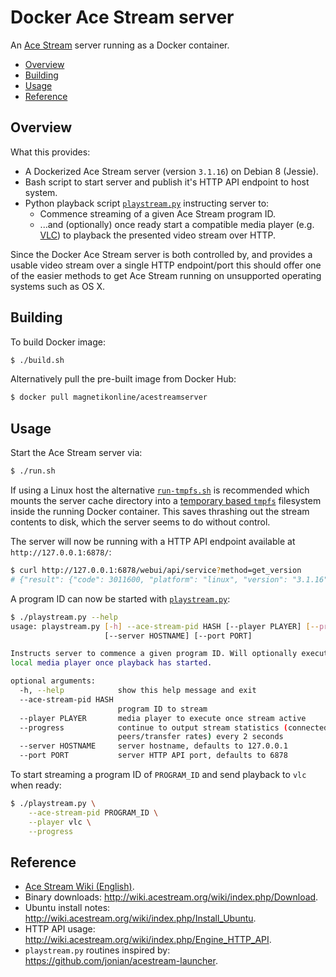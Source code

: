 # Docker Ace Stream server
An [Ace Stream](http://www.acestream.org/) server running as a Docker container.
- [Overview](#overview)
- [Building](#building)
- [Usage](#usage)
- [Reference](#reference)

## Overview
What this provides:
- A Dockerized Ace Stream server (version `3.1.16`) on Debian 8 (Jessie).
- Bash script to start server and publish it's HTTP API endpoint to host system.
- Python playback script [`playstream.py`](playstream.py) instructing server to:
	- Commence streaming of a given Ace Stream program ID.
	- ...and (optionally) once ready start a compatible media player (e.g. [VLC](https://www.videolan.org/vlc/)) to playback the presented video stream over HTTP.

Since the Docker Ace Stream server is both controlled by, and provides a usable video stream over a single HTTP endpoint/port this should offer one of the easier methods to get Ace Stream running on unsupported operating systems such as OS X.

## Building
To build Docker image:
```sh
$ ./build.sh
```

Alternatively pull the pre-built image from Docker Hub:
```sh
$ docker pull magnetikonline/acestreamserver
```

## Usage
Start the Ace Stream server via:
```sh
$ ./run.sh
```

If using a Linux host the alternative [`run-tmpfs.sh`](run-tmpfs.sh) is recommended which mounts the server cache directory into a [temporary based `tmpfs`](run-tmpfs.sh#L12) filesystem inside the running Docker container. This saves thrashing out the stream contents to disk, which the server seems to do without control.

The server will now be running with a HTTP API endpoint available at `http://127.0.0.1:6878/`:

```sh
$ curl http://127.0.0.1:6878/webui/api/service?method=get_version
# {"result": {"code": 3011600, "platform": "linux", "version": "3.1.16"}, "error": null}
```

A program ID can now be started with [`playstream.py`](playstream.py):
```sh
$ ./playstream.py --help
usage: playstream.py [-h] --ace-stream-pid HASH [--player PLAYER] [--progress]
                     [--server HOSTNAME] [--port PORT]

Instructs server to commence a given program ID. Will optionally execute a
local media player once playback has started.

optional arguments:
  -h, --help            show this help message and exit
  --ace-stream-pid HASH
                        program ID to stream
  --player PLAYER       media player to execute once stream active
  --progress            continue to output stream statistics (connected
                        peers/transfer rates) every 2 seconds
  --server HOSTNAME     server hostname, defaults to 127.0.0.1
  --port PORT           server HTTP API port, defaults to 6878
```

To start streaming a program ID of `PROGRAM_ID` and send playback to `vlc` when ready:
```sh
$ ./playstream.py \
	--ace-stream-pid PROGRAM_ID \
	--player vlc \
	--progress
```

## Reference
- [Ace Stream Wiki (English)](http://wiki.acestream.org/wiki/index.php/%D0%97%D0%B0%D0%B3%D0%BB%D0%B0%D0%B2%D0%BD%D0%B0%D1%8F_%D1%81%D1%82%D1%80%D0%B0%D0%BD%D0%B8%D1%86%D0%B0/en).
- Binary downloads: http://wiki.acestream.org/wiki/index.php/Download.
- Ubuntu install notes: http://wiki.acestream.org/wiki/index.php/Install_Ubuntu.
- HTTP API usage: http://wiki.acestream.org/wiki/index.php/Engine_HTTP_API.
- `playstream.py` routines inspired by: https://github.com/jonian/acestream-launcher.

